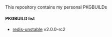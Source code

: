 This repository contains my personal PKGBUILDs

#### PKGBUILD list

* [redis-unstable](http://code.google.com/p/redis/) v2.0.0-rc2
